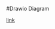 #Drawio Diagram

[link](https://viewer.diagrams.net/?tags=%7B%7D&highlight=0000ff&edit=_blank&layers=1&nav=1&title=GCP%20Mobile%20Client%20Application.drawio#R7V1rc6JM0%2F41qXqet8rUcPLwEcUYUoIxkmTNly0EQkCUvIpR%2BPVP93AQFKPZzWE3S%2Fb2VmaGOfT09Fwz091zxnVmm95Cf35SfNPyzlhibs446YxlmXqzAV8YEiYhDSLEIfbCMZOwbcDIiawkkCShK8e0loWEge97gfNcDDT8%2BdwygkKYvlj462KyR98rlvqs29ZewMjQvf3Qe8cMnpJQpt7aRlxajv2UFN1kkxbP9DRx0pLlk27661wQ1z3jOgvfD%2BJfs03H8pB6KV3i9y4OxGYVW1jz4JQXrJsRmfbuJ2tfvJ2Zs%2BG93dBqjaQ3XnRvlbT4jK17kGF7gnUOwoQQ9f9fYUXbj%2F48qC1pN4mQgGk9Q1%2B3t%2FHwy06%2BvTT9L2YEfer5i8JLZyxH6N9%2BgT3ft6EIlnQ8f2VmjVjsVggIFNdpL3jyq3Vnmd%2Bs%2B7WnB4%2F%2BYnawjmyhGuxyagUGcheB2GffmQeUy4U2%2FAfZd%2BKPAEk7GHLOCiWBZWGN%2FUCmPCTNsxhYFtbYD2TKit0NLAtjSwJLQ%2FaKJSX1IzsNgf%2B49sJfzU0LxwwDT%2Fpk6XurwBIXRiKbaGj2BKO4%2FRTMvCQiG%2BPYMaa%2BfKIZkYRl0hzwJd1z7Dk8eNYjdvGLtQgckDpiEhz4z5jds244cxvfIdtHDeOkGg8h6ycnsEYQjPmuQQRn3IIZWpuDooLJBBCIbsufWcEihCTJC%2FVEZCVCu8a0zrlErK1zQpBtJume8gKQTwL1RPLaWfZb4QQ%2FEvn0FlnFl8iqnZHhzKg8b%2BvL53g2eHQ22AftZ2vhQDUsHJNQFkwf1vU2KN%2BHac8YQCwad7hTCx3CQUBSvOTMbGii54BIudCNwHmxfprOAmrkIx0uHMx5bgU%2FDZRV58sX%2B336jWNb5638H1%2FsRz7tm1wv1uv183pjvx959sP6kTk45wBB59vXUzFp%2BsayFtNM92qICGqMWdcnDX1Sazw%2BPsITo9d4vTWp1Scc0%2BCNJqfrJXI2J1%2FjkorBJ5cutFoGETgmLr3BN9nao%2FHI1wzDNKyGUX%2B0jOZfU%2FrOCNrKP3JAwOTGyjvwLENaRWnDCftMypRJGvbDJE39MCqqOPSf49Bmyg4Jg7KkhEHrJQwqkI9iUL51GLbvIV7TeSlFsUCRoJbMdghjEyhyuGOS%2Fj8dy5OJbkxt2l%2B1BBBjvDN3Akf3fqOsR33meGGcm7jAvADQQWp9vqwtYVp%2FfK34YAHJ0u5v00UhZLlOOg5TNAjJxbzoUAJ8z1czyNqIk8wBridNKKay9CVQdQm%2FjyTUPTpkAlzdvprw2V8CvfyS%2FFLUmO%2FFib60PGduvUrd0mVR2ZA%2FHEy5qmK0itEqRqsYrWK0itEqRqsYrWK0itEqRqsYrWK0itEqRqsYrWK0itEqRqsYrWK0itEqRqsYrWK0itEqRqsYrWK0itEqRvtOjHaCVhB5ZOoGwxixVlCLnfC1if4o1LgWr9e51qRJGlbFu5%2FOu%2FoMVabmkyX98hfBk06bpdd2I89QJfSUIJoLthvZCT7%2FUaD6C0v3%2FvtHjozSgVso8Is10OocOa6BVqYi%2BXEaaGU6vLtWCsHCn1qdzBCCM%2BnfWU6jmurM02SpcQ2GvF0F%2Fx1oLOzReI%2FEHFtC4sZHUZh9zTLnF41s6oetdX5tpF84CwsFDIrdFdAJE13IJtDcCZC4zzuWLYWhVsis5%2FkTFNuYQW4YHrfVec02pqCtn5iI6ROalBRH6aPjeTlWFZgmf8Fl3JnGzH0qR4F%2FnzGP2cZGs7dz23hmzx9TUnBt4LogydfTJ5Z3nQlsaRFzTmbw0d%2BJnzmm6VELhtcNRLJ0iQ1CnyaThKTTc02JLQHO9k1QTho0hwf%2F%2FkgqDJVzvsSmIFGkXVjAFs6LVSi1bAAlZVyjiVNuqBYGaqP4uv%2F4uLSCvdGXVfPXByT33UReNmWkxpklMo8tk3n1D9NrPijzEhH3JrO6w5aABckjLmaQJ0tSCXSaDZ5lOlSUdJbLm5VHTVTP%2F29HphwYiKn4SI2VjsqCg4P%2FkHTZER5FGcGSoogqGhCiDRytmJiaUJGzrWGTqQc6zCXxI4C1F%2FuMbW9mCLevL1X2IWzzk%2FvNyoiIo1%2FeEEPyX%2FqcyZmhwCmh8GLMjBfFFddKpxWZM8ORL5%2BCSU%2BIBvNxS549EfOyHQ2c5os5u3PNXnel3zdfJrOL1SSUbZP1pmbPbslul%2B27t2tFGkaqZHOqNuQHkszLTtt%2FuPfm%2BuUQ0shreGb1%2BztuOGvx1yM5UDo8vCNGqqusB9I0VF2RVaXbUNFETu2Im77bFaBu8LEFVbtdq5G9Udw7r68ZtqKNV6omrlVJIQPJYKBcHtLZkN65dsau1es2OtomMi%2B95cOoTawfbe96dEUefjyRPqtGRigDna4clR9ry6v%2BXCXKZTDT7zfLgaOwqutNH9xx43GU5DQSIlO6aDzMvOVE8t3x%2FZ07nj08DTgyk7mnp8F62uxzKrHuN16u9PX4x40v99Tl%2BIcaQemQR9eRe0CNKdlA64niiBvF4dcqu4bWikSWuitFug3UEU%2FUkcj03SHf1zBsGCgjSPfjOeiPeF4JCUHqTGj6oU3jRoTruwojS8ZKiaZx%2Bg7BfBlrRgK1w29Uh6wG0t0yjhNpXF8bQphtQ7xQLMt3%2BhGftQ84yZ30LiLkJIMbrmU3i7u6vmw%2FASfYDxJxNM1eKe4t1olV7tfAGQYvSyoL%2BTPqfVeA540sTVdq1LWVjriGNgeqw3ODjghxSkjjQvxt7MQTjN%2FcucOV6qrLJCyaaGJAyyJrSKtA3BOL9BvcdjcQvoG80m%2BIFzFPHmgHnNL24ZvBz1jrIrdxUFbyLSZlQ1tGtK%2B4wcU46rtj3nLkl6yPh9PmmPXCMbvxoJ%2BRqzGtoHZke8xNcWSE8E4InB9iHPQn%2FG7mOA%2B4xNV%2FXAFlb%2BENOpbWUAPgElWAN6CmQ%2BYtb9%2BuBtowfRv4YQwjWsZcV6okF%2FqzzxrbnJB72YeIR5nzOziEO4pD2Pr%2B7JUC%2Fd9EIUyjOHkKn4VDGsdxiGXa1ih5xLW4b%2Ftz3etuQ9vFJew2Td%2Bnxqw4L7hWEIQJ4tBXgV%2B2rMWCXkcfUC9%2FtTCsVxqUUC7QF7b1C919cj%2F%2BFjQpMwn8VugvGxf5TQXhM9Ff%2FV3Rn7LyAqe2sGyERnsgMMGGZBT4C4plKtT3h6M%2BiuhyCK%2FL7iC8eL51RURrv4%2FKCOA75sEdHkRlqjsWHnpjNofKVoBUQot9eJ701nWZvfDG7NVsrAWtQhlcWoY6e5jlUJ%2B2fjG4GwFm11ytUqwDc%2F6TwSktGXNw5AT7QFt7dqhcjrmR1K4XZ%2BvSN0fpm11ASW1fmY85vUPCAsooRZJihiQBOXETSQ5U1g6UeRG1Gb0LoncKyG0DvTSFPFREOLp0xarEXu%2BUNy%2BWpTh5xJPkSfMAFBnp0gOr3NpkFxkZyD2ddoyKgHMsjThIqS0HwVPvydPvTd8EGmAaY27HaGWUr8%2F65eH1NoW5Ngm6JK9N15SVyzfQQrPtwb0dwnt%2BX7s6pec6%2BZ7rsr%2FYA8I79MBGmdms6V7IarHFUO8rb8wNbQupqwG1LykmxfI5%2Ff6G6AnV9d7d8wP7RKCnIkSbNP2IZ3ao0GnN01pcx5IDYn8LLwrH961K%2FQy8D14sblsxzc%2FCi6krre8DGJsnAsb6VwLG5ncHjGWOOtjUvVth25f%2FIBLve0G41LTr0T7a6%2Fs6gj1ASPrcsPKbfR9yetAQ8N%2BbTg%2FmVrD2F9OfHtT05ySt559wlPA%2BRwbNctZKWIl65to7bStZurPvIoqLkrjG1D9NFJ%2FgwurvEsUMe6IsPsAAnyOL01p%2BJ2HcOC%2ByMV%2B2fm995vqdKTshe%2F3I%2Bk0r%2BjcfSV%2F6VAXlyMFOdaj8Zxwqs8fR%2BTc8VWa%2B3XYuc%2Bp%2B7qEe%2F6Q54dvt6LKE3ZkThLI5ocxV2cfNCYc3dT9qTshNANcL38XtzEr0%2F9mi%2F4SNmW8o%2BtlvtxpIG3Bc9B%2Fo8c8R%2FWk1v4%2FoZ1q7y4F6ia9fpvGZop%2F94OVAeoTX920bvWS%2Fps19XOz%2Fej0qvbG%2F9QRROHyCOP1DTxDpSQjWRvsVXakhnjoR072S1cvnoK%2FJtsriWc6VvHOOtPee2sXTqm6oS3unVblzmiNaaKHSETcjyWTVnr1RuOcAnrnDz0dPtrJzONUR1yOpzaozm82fbL3TuRF7wtK07OCo%2BS7oZPfg6NN2K1Plqc%2BFI9AVi%2FBH%2FmGMmZ3TDXX6LG2S3OOnMHl6Txxz6hL2EGd8Eo7ZX8LuXoNCtneL7HTlZxsxZZcPpGvTMj%2Fvn6ptzpZ50f678XfjVL79Wvx9wp7X34W%2Fd5m7dDP%2Bc5m77Pz510EubqosA39Racr9%2BThXCZWQFxTpllU0MRpoNiDV2406KmreqNEYtbRDxZ2SgTaOVNcmioRlPjw%2F%2FDA7E9Twdsi674qCGoloO7EGRIt54jsMYOUVPHMDbSpAGZzqYrgSDUYir454Ng4fC6pkh1DOBsKFwYhnBhrabnQhrcgpkrJRnByGbiYacDZg3PWDBizeu%2BPNTss1uJxOEsXR7dfsIxBHbzIcHQHGvr%2BZqe6OJt78MFYvw9klCHSdItD%2BiF8PNMMGSq8GUpe5c2%2BZPlBH7a2J4vBAEUS%2F%2FGYgqUDB6UqRzDq1JYD0qiRGd7A66btDTrml6TlVU5C6PGBuAXqAO66hl6FsSn2gbFldAugJCLsNgPorRbOjLP8Z9LSmoA3IWmHGWFeiRhcKpod8or4r84PLMfQiv1bfgsyT92XJXqM9BdRhozp8qGhGoIY8Q203XLQDsUlip8FBPdC2ZK2MxA2kAU41i2uO97IfiOehf86AgDvBkvHvwj1cejXkUdzzpWoIaTW%2FEe4RiovTMp2wMh2ED1MJSzWEciTueKsl3uT2MSc7v6DrZSQV%2BhMOdt7nAIc7wCX%2FmHoX9%2B3O8jn%2BRMF6iAM%2BSbCecJL2twnWHeus%2BlcvKLnDl%2BJVC8pqQVktKKsF5T%2B%2FoIznoX9uQcmfsK75y3DPqSZGh3r8k3DPtzMyqu9spLNlaiyfqsHIHb5r9R2dEl2s5gZiimUFh%2F54OLSvR9J3p3wMTwBWaF2YlLssemUxZ55nkqsXauFKPbygjsnB9AUb4Ni%2Fj3x5Ixi925Y8v%2FGsy%2BHLmFOjnH4HwpL1FpYMw4F0N1OlHVjy45ivoav39DUUoV%2BcgeYp0GIWvciYrgHQQF0qoRjCM3mDtXma1xKmcButv9FaejLC8CfMj5jOKdbrcpofUh8gyVSYSEPML%2BxrcqA6hAW4ApChGwy6axovS1dLjFOmsZ8fqMPb7Ou52EpbCQB8EcUbIyWIJmH4zdvsvbOc1A62G9qvKcEAoBf6ZTLdPX2cnrHrLaDowyehT6aRQyYdQvraEGoqhrI0ttU59fuEcImHOKQHL0vo62dqYxot5mL2iG8i9M%2FgohU%2BQDwA6rJtuGjnfcyfUerLaIrlpf6EirpJPfXZmKmokeUmtuZx2tgPkUD7L%2FFi9OE25dyBHeVvblTOfzvdZZ49FfK1vhLypdX8vpCPK9vqKhtDH%2BeG8rDmcgX5KshXQb4K8lWQ79%2BFfPEU%2FO9BvhM2m%2F4yyFc%2FEfLxX%2Bp6ki%2Bzof1WkI9vfvUuH192dP%2F7tmmKP3cCfxGbp%2B0YKu%2FiwaId2QlmbBU8%2FGPhYdR3b8ME7kWKO0XIJyBUyMNDABswiSmhIk25Af104XeXPIyIINNJWGYGkrhRNZHg0ZoaTRl1dhso2m1ipaasVE0WsBw1UqA8Y6No000OLP7S8acqybx6PyZvOf488Xgz80U46KBfcRH9VzODng0gUYlMV16p7o1M444fCa633hTx4Nm24T1Wue8CTdBb%2Bzjz5w0wLEA%2F2wDFAOwMV4rbtQGghKojcn334gn6isNP4od7A0CIU9FP%2Bu2aglkEQqpkIjhcIRgCsBGORzwDaRi0PKPvjQikuYW8r2TlcrxBv%2BNjzId%2BMl%2FgKzUawufOh%2F6EOl5B2QaDn8wHeAfSdwimuaft%2BfEG%2F44hT%2F2xq%2FdrpCffxyNf7QHbx%2BAnbR%2BUEakhgF9Kb%2FRhrqS0srG9QKtwIkFbNRn9qnNxm22EtYLaQ%2FoO8ZN%2Fh9JXl9pYFsFPriz0Hc9NkO4RAnqeDLp2qFxAH0U32H6Cn7T9lPa0%2FTcyhg%2FpM34yGsY0ukR4bW92FgLhw71K9hYWlzhGoTzXSH1S0j7M%2B6WEvmTVom9KSA8LnMsrBKkrJXx3q0L%2BgHvCYzCS%2BRAY2fosGCn87agx1cw6vlH4pcrGjW9n3XYy4etf6vgzreb3gevNVhGuM0wJXGc%2BE64LZRonv%2BVFqOiXQnx2bMt6FYtnaXG4VBj9L8DofcxDQpyMeFzZKNGQ25nzw%2BSWoI2KamtRVxhIMgGcVKbEiEqHLCojKpG4hjx5Bbd2I9vua%2BKKKjdqgKElO1I0UVCiKeQJuDnG7nF8hNgdMHvUjVTJ4HCreJuvCO9BnoDHitt5v7VNfHkE0c%2BPeKL48dYt4pzf%2BBG9gYibALpTotsA1UABkfOyhMjsZkkVHgFFK5rn9uMbhoBKU5oOnjdxHCJNWaB5xL85jMObhhRAqH28G4oie4w3MJ4dI2qPgOoOoN4MiWM85i0zk9xvfJe%2Bj2E0T4XmgWHxs4zPZWnS9%2BN6uti%2BrrBbl9K6htt20fisPiKP8ZAf3hIUAq0ima6WAIFHNn4SBC5CWgPpwACy5vA3ouZBh95ylKJmLn53HdPTVZi4bHrvVRjXG%2BiPZbvTLW3dLqF16KT1HkPcOG4LoHqax7bNKR1JQo%2Bon9IroZniJHSEb1hJYDj2S5hD%2FxgWjZEmeLOUROkUJWVt6KrtHt%2FDm6eSfs1ogIcsaX8aWNeYxhndoR09BVcPMZ9hfjEfQVpzGdMe0txjf%2BJtWJTv1vDeRqH1sZE3l%2FTWKuQp11NgpQP8a%2BIqho9vnsrawSD9VW4MtBiy4%2F3%2BgBUU9uHdkvYFlEVv44rzdTFegXFBPxgWlx3FfYft7JJ4HMR1VsOkfZ34G%2BsMYaE6K6WVvaVVnqbFvgA60b6YxN8k68ftB8OQ%2F%2BP%2BTPsn%2FU7r4OzULUzoHNM74Tt8Tngx4c9SmqFys%2Fbk4yoS2rY7Dmy6mh5RPk9kB9JWTm4aM7bjKhtr2fjbjskcvyRjdzueszGejn%2Fg5zD5juXDVkbE32Sc7RrIuXrG42McAn9lvKXQVXQmN8r53N7Gr7dyJZN7mXzZH8P3Cr3tLaavSNuohMmYB77G8RC3YZrJ5wN8i%2FKGuXMNoP0h3scVvFnXtC49Nuq7Y26IuzLu2KYrbSfeOaAK2XTlLW6UHr3XL6Lzgabkdm%2B68U11kdqmaekR43i7wyBty3iDUvsGj8H6rs0PNZRbhq3u3dpmw5jE8SlztHxXfQJ68VB3GIc2G%2B%2F6AM%2FGu3i4s8HCM9RrmKs7lSG82rVzZcm0LCWlAd6okdTlDcea%2BA6HuzXIXyrlr3FOFt6y2MeTTirjkQ%2BRhnRHJ8rKhrkF26biHYc4P9O0w2hLW5HOSyPcVZKu2sDn0LdY1i2ftH8d05%2FGf4xSfbyeevM%2ByXsp1e%2Fsk3yaUr1w2IFHtvToqJDg8ha9nl7fDK66He0kn6af7fqn2dqxEv5yY7b6CVpUf9fmSP3UzRHhS3el6mWbI%2B%2FoFPLuGupFRMOwlkv40YktufF%2B3y%2FyDnmTXEBHmFP3CAp26f4q8Jy5lbQjCbQXuulY222CxNg8x1hlY3rX3Js%2BJ8WSs31bdX295M9t4PFnWqRsxNsLe7E%2FX56NbK8qt3PRbLSYVv2saDGfVHV3byLAAfP6BgRH9jdHsiIK5vsfsOPFf7lOYv3bKdzWuVO3cw8AgE%2BSWB%2FsxvbPlVhsJbH%2BXokl1Pd9bpRKrIbwUQPn7a7%2FtzyVMiVG1JaUB0ScRIXnTfzaDtPejnDsoENQVKHByZbIg3vxF4YM9OF827S0HNM3ljVYGFgLkJY1e%2BWYNcas65OGPqk1Hh8f4YnRa7zemtTqE45p8EaT0%2FVXjhpwH5yWdGBMAScExRGS8pphzWPvMQc3%2BBcWUCznvWZ%2Frx4F%2B3J7YlTqu6ZkELwHn9aLawG27CypTPWL%2B6iZtdH8iom03M1t9vDxPm4bv%2Bux5cB6mSHceb3RbLKcwLZ4JvW%2Bs3sjSZpjXM8kk21P7uXb4CBbtpBXg%2BzkFSOJvbzExUIPc8mS4fBaE%2FhiQcna9HDdXk0PP%2BIqvOv%2BQP19NRb3RHOMSy7uTzsEPSJoP8PR%2Flsvc6mAypcAFYbZ2VI7eW3V%2BLC1VetrZ4BzQupnBWfnhOOOzAT06dpaOEACRAPvPT3UT3UlXf9SV9KNw%2FtJJ2NK%2FgCm3BNeOyATyz1NOv4HUg6mnv7kz3Tcq104L3qAXtp7nWv4f7zi%2Bu8RyXYyMOU4np%2FodTMGphOWMWum2WzUJhZpNFsNgRBTr4Dpnlwi9d1d6v0VVOlJg%2FBhyPSEXerjU9qOYId%2FF1iHQ1Pdjn9Lmlw61BWFyeGQRtLEDwJ%2FdnRqythnRxnqtYlVT9WNHp0N1iPmKGvRfbFixmIOzb4zf%2BJ41k%2FDcyh%2FvAcHCY3iErwGHHSebh8VljdbKFtY4TDMOVv%2FKF46YRsrd3Pe2pqcCvwuztDOBamJ0jGm578iNOqEOW8yJPtjigzAll0DQEpECP92EQKPCx8l%2BHZRgdyt%2BKaFKf4H)


